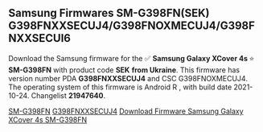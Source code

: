 <h2>Samsung Firmwares SM-G398FN(SEK) G398FNXXSECUJ4/G398FNOXMECUJ4/G398FNXXSECUI6</h2>
Download the Samsung firmware for the ✅ <strong>Samsung Galaxy XCover 4s </strong> ⭐ <strong>SM-G398FN</strong> with product code <strong>SEK</strong> <strong> from Ukraine</strong>. This firmware has version number PDA <strong>G398FNXXSECUJ4</strong> and CSC G398FNOXMECUJ4. The operating system of this firmware is Android R , with build date 2021-10-24. Changelist <strong>21947640</strong>.


[SM-G398FN](https://samfirm.shop/samsung/model/SM-G398FN)
[G398FNXXSECUJ4](https://samfirm.shop/samsung/pda/G398FNXXSECUJ4)
[Download Firmware Samsung Galaxy XCover 4s SM-G398FN](https://samfirm.shop/samsung/firmware/467698)
